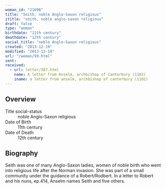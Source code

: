 ```yaml
---
woman_id: "21696"
title: "Seith, noble Anglo-Saxon religious"
ititle: "seith, noble anglo-saxon religious"
draft: false
type: "woman"
birthdate: "11th century"
deathdate: "12th century"
social_title: "noble Anglo-Saxon religious"
created: "2013-12-19"
modified: "2013-12-19"
url: "/woman/59.html"
sent:
received:
  - url: letter/387.html
    name: A letter from Anselm, archbishop of Canterbury (1102)
    iname: a letter from anselm, archbishop of canterbury (1102)
---
```

<h2 class="mt-4">Overview</h2><dt>Title social-status</dt><dd>noble Anglo-Saxon religious</dd><dt>Date of Birth</dt><dd>11th century</dd><dt>Date of Death</dt><dd>12th century</dd><h2 class="mt-4">Biography</h2>Seith was one of many Anglo-Saxon ladies, women of noble birth who went into religious life after the Norman invasion.  She was part of a small community under the guidance of a Robert/Rodbert.  In a letter to Robert and his nuns, ep.414, Anselm names Seith and five others.